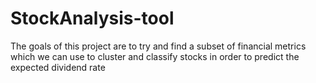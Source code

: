 # StockAnalysis-tool
The goals of this project are to try and find a subset of financial metrics which we can use to cluster and classify stocks in order to predict the expected dividend rate
